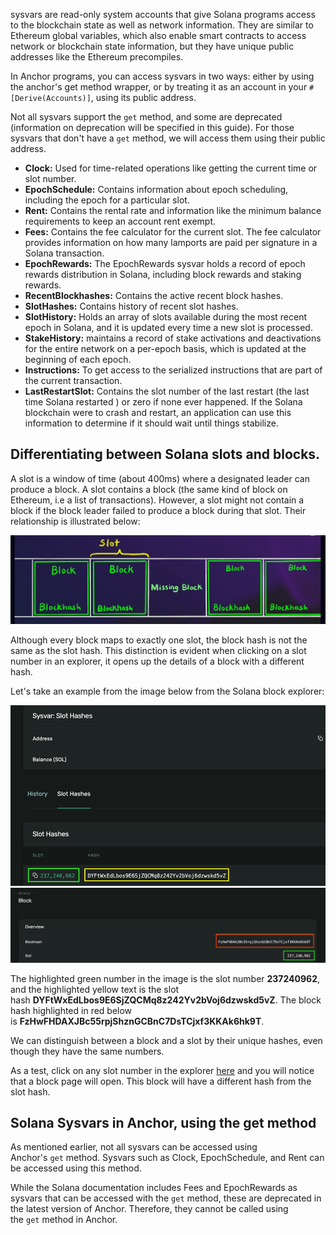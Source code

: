 sysvars are read-only system accounts that give Solana programs access to the blockchain state as well as network information. They are similar to Ethereum global variables, which also enable smart contracts to access network or blockchain state information, but they have unique public addresses like the Ethereum precompiles.

In Anchor programs, you can access sysvars in two ways: either by using the anchor's get method wrapper, or by treating it as an account in your `#[Derive(Accounts)]`, using its public address.

Not all sysvars support the `get` method, and some are deprecated (information on deprecation will be specified in this guide). For those sysvars that don't have a `get` method, we will access them using their public address.

-   **Clock:** Used for time-related operations like getting the current time or slot number.
-   **EpochSchedule:** Contains information about epoch scheduling, including the epoch for a particular slot.
-   **Rent:** Contains the rental rate and information like the minimum balance requirements to keep an account rent exempt.
-   **Fees:** Contains the fee calculator for the current slot. The fee calculator provides information on how many lamports are paid per signature in a Solana transaction.
-   **EpochRewards:** The EpochRewards sysvar holds a record of epoch rewards distribution in Solana, including block rewards and staking rewards.
-   **RecentBlockhashes:** Contains the active recent block hashes.
-   **SlotHashes:** Contains history of recent slot hashes.
-   **SlotHistory:** Holds an array of slots available during the most recent epoch in Solana, and it is updated every time a new slot is processed.
-   **StakeHistory:** maintains a record of stake activations and deactivations for the entire network on a per-epoch basis, which is updated at the beginning of each epoch.
-   **Instructions:** To get access to the serialized instructions that are part of the current transaction.
-   **LastRestartSlot:** Contains the slot number of the last restart (the last time Solana restarted ) or zero if none ever happened. If the Solana blockchain were to crash and restart, an application can use this information to determine if it should wait until things stabilize.

Differentiating between Solana slots and blocks.
------------------------------------------------

A slot is a window of time (about 400ms) where a designated leader can produce a block. A slot contains a block (the same kind of block on Ethereum, i.e a list of transactions). However, a slot might not contain a block if the block leader failed to produce a block during that slot. Their relationship is illustrated below:

![alt text](image.png)

Although every block maps to exactly one slot, the block hash is not the same as the slot hash. This distinction is evident when clicking on a slot number in an explorer, it opens up the details of a block with a different hash.

Let's take an example from the image below from the Solana block explorer:

![alt text](image-1.png)
![alt text](image-2.png)

The highlighted green number in the image is the slot number **237240962**, and the highlighted yellow text is the slot hash **DYFtWxEdLbos9E6SjZQCMq8z242Yv2bVoj6dzwskd5vZ**. The block hash highlighted in red below is **FzHwFHDAXJBc55rpjShznGCBnC7DsTCjxf3KKAk6hk9T**.

We can distinguish between a block and a slot by their unique hashes, even though they have the same numbers.

As a test, click on any slot number in the explorer [here](https://explorer.solana.com/address/SysvarS1otHashes111111111111111111111111111/slot-hashes?cluster=testnet) and you will notice that a block page will open. This block will have a different hash from the slot hash.


Solana Sysvars in Anchor, using the get method
-----------------------------------------------

As mentioned earlier, not all sysvars can be accessed using Anchor's `get` method. Sysvars such as Clock, EpochSchedule, and Rent can be accessed using this method.

While the Solana documentation includes Fees and EpochRewards as sysvars that can be accessed with the `get` method, these are deprecated in the latest version of Anchor. Therefore, they cannot be called using the `get` method in Anchor.